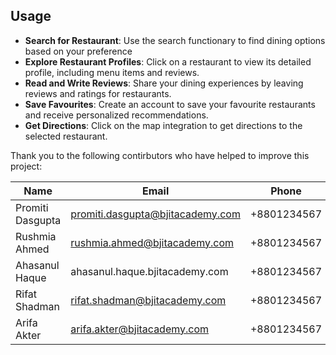 ## Usage

- **Search for Restaurant**: Use the search functionary to find dining options based on your preference
- **Explore Restaurant Profiles**: Click on a restaurant to view its detailed profile,
including menu items and reviews.
- **Read and Write Reviews**: Share your dining experiences by leaving reviews
and ratings for restaurants.
- **Save Favourites**: Create an account to save your favourite restaurants and
receive personalized recommendations.
- **Get Directions**: Click on the map integration to get directions to the selected
restaurant.

Thank you to the following contirbutors who have helped to improve this project:

| Name | Email | Phone |
| ------ | ------ | ------ |
| Promiti Dasgupta | promiti.dasgupta@bjitacademy.com | +8801234567 |
| Rushmia Ahmed | rushmia.ahmed@bjitacademy.com| +8801234567 |
| Ahasanul Haque |ahasanul.haque.bjitacademy.com| +8801234567 |
| Rifat Shadman | rifat.shadman@bjitacademy.com | +8801234567 |
| Arifa Akter | arifa.akter@bjitacademy.com | +8801234567 |
